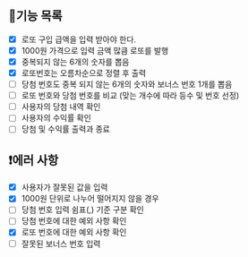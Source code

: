 ## 📍기능 목록
- [x] 로또 구입 급액을 입력 받아야 한다.
- [x] 1000원 가격으로 입력 금액 많큼 로또를 발행
- [x] 중복되지 않는 6개의 숫자를 뽑음
- [x] 로또번호는 오름차순으로 정렬 후 출력
- [ ] 당첨 번호도 중복 되지 않는 6개의 숫자와 보너스 번호 1개를 뽑음
- [ ] 로또 번호와 당첨 번호를 비교 (맞는 개수에 따라 등수 및 번호 선정)
- [ ] 사용자의 당첨 내역 확인
- [ ] 사용자의 수익률 확인
- [ ] 당첨 및 수익률 출력과 종료
## ❗에러 사항
- [x] 사용자가 잘못된 값을 입력
- [x] 1000원 단위로 나누어 떨어지지 않을 경우
- [ ] 당첨 번호 입력 쉼표(,) 기준 구분 확인
- [ ] 당첨 번호에 대한 예외 사항 확인
- [x] 로또 번호에 대한 예외 사항 확인
- [ ] 잘못된 보너스 번호 입력